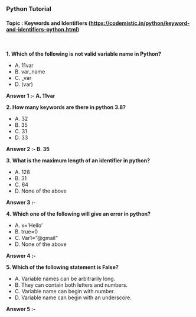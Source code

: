 ### Python Tutorial 
#### Topic : Keywords and Identifiers (https://codemistic.in/python/keyword-and-identifiers-python.html)
<br>

**1. Which of the following is not valid variable name in Python?**
- A. 11var
- B. var_name
- C. _var
- D. (var)

**Answer 1 :- A. 11var** 

**2. How many keywords are there in python 3.8?**
- A. 32
- B. 35
- C. 31
- D. 33

**Answer 2 :- B. 35**

**3. What is the maximum length of an identifier in python?**
- A. 128
- B. 31
- C. 64
- D. None of the above

**Answer 3 :-** 

**4. Which one of the following will give an error in python?**
- A. x=’Hello’
- B. true=0
- C. Var1=”@gmail”
- D. None of the above

**Answer 4 :-** 

**5. Which of the following statement is False?**
- A. Variable names can be arbitrarily long.
- B. They can contain both letters and numbers.
- C. Variable name can begin with number.
- D. Variable name can begin with an underscore.

**Answer 5 :-** 


